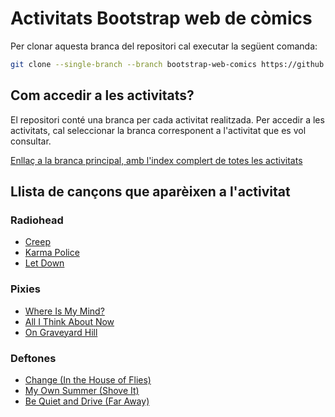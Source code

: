 # Activitats Bootstrap web de còmics

Per clonar aquesta branca del repositori cal executar la següent comanda:

```bash
git clone --single-branch --branch bootstrap-web-comics https://github.com/picuu/m09
```

## Com accedir a les activitats?

El repositori conté una branca per cada activitat realitzada. Per accedir a les activitats, cal seleccionar la branca corresponent a l'activitat que es vol consultar.

[Enllaç a la branca principal, amb l'index complert de totes les activitats](https://github.com/picuu/m09)

## Llista de cançons que aparèixen a l'activitat

### Radiohead

- [Creep](https://youtu.be/XFkzRNyygfk)
- [Karma Police](https://youtu.be/1uYWYWPc9HU)
- [Let Down](https://youtu.be/ZVgHPSyEIqk)

### Pixies

- [Where Is My Mind?](https://youtu.be/OJ62RzJkYUo)
- [All I Think About Now](https://youtu.be/7Nf8o-qhO2g)
- [On Graveyard Hill](https://youtu.be/E2o-65chdoc)

### Deftones

- [Change (In the House of Flies)](https://youtu.be/WPpDyIJdasg)
- [My Own Summer (Shove It)](https://youtu.be/XOzs1FehYOA)
- [Be Quiet and Drive (Far Away)](https://youtu.be/KvknOXGPzCQ)
